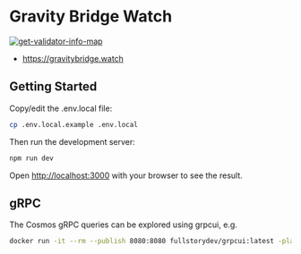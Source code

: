 # Gravity Bridge Watch

[![get-validator-info-map](https://github.com/AndreMiras/gravitybridge-watch/actions/workflows/get-validator-info-map.yml/badge.svg)](https://github.com/AndreMiras/gravitybridge-watch/actions/workflows/get-validator-info-map.yml)

- <https://gravitybridge.watch>

## Getting Started

Copy/edit the .env.local file:

```sh
cp .env.local.example .env.local
```

Then run the development server:

```bash
npm run dev
```

Open [http://localhost:3000](http://localhost:3000) with your browser to see the result.

## gRPC

The Cosmos gRPC queries can be explored using grpcui, e.g.

```sh
docker run -it --rm --publish 8080:8080 fullstorydev/grpcui:latest -plaintext <server>:9090
```
